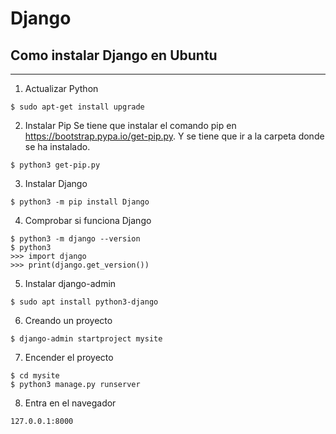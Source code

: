 # Django

## Como instalar Django en Ubuntu
***
1. Actualizar Python
```
$ sudo apt-get install upgrade
```
2. Instalar Pip
Se tiene que instalar el comando pip en https://bootstrap.pypa.io/get-pip.py.
Y se tiene que ir a la carpeta donde se ha instalado.
```
$ python3 get-pip.py
```
3. Instalar Django
```
$ python3 -m pip install Django
```
4. Comprobar si funciona Django
```
$ python3 -m django --version
$ python3
>>> import django
>>> print(django.get_version())
```
5. Instalar django-admin
```
$ sudo apt install python3-django
```
6. Creando un proyecto
```
$ django-admin startproject mysite
```
7. Encender el proyecto
```
$ cd mysite
$ python3 manage.py runserver
```
8. Entra en el navegador
```
127.0.0.1:8000
```
